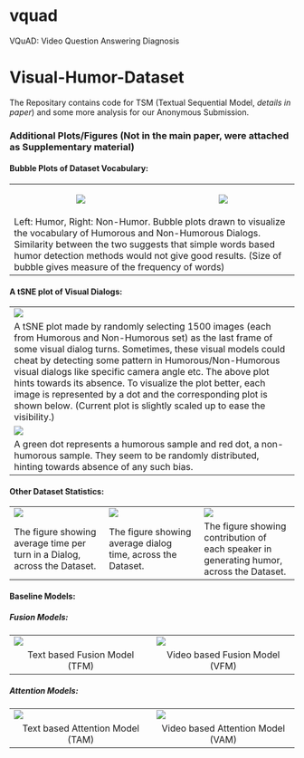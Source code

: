 # vquad
VQuAD: Video Question Answering Diagnosis
# Visual-Humor-Dataset
The Repositary contains code for TSM (Textual Sequential Model, _details in paper_) and some more analysis for our Anonymous Submission.

### Additional Plots/Figures (Not in the main paper, were attached as Supplementary material)
#### Bubble Plots of Dataset Vocabulary:
<table width="100%" align="center">
<tr width="100%">
  <td width="50%">
    <p align="center">
      <img src="https://user-images.githubusercontent.com/48205355/53881586-13718b80-403a-11e9-86ca-c7f7115fcc1d.png" align="center">
    </p>
<!--     <p align="center"><b>check</b></p> -->
  </td>
  <td width="50%">
    <p align="center">
      <img src="https://user-images.githubusercontent.com/48205355/53881587-13718b80-403a-11e9-9da4-8217472fffb6.png" align="center">
    </p>
<!--     <p align="center"><b>check</b></p> -->
  </td>
</tr>
  <tr> 
<td colspan="2">    
Left:  Humor, Right:  Non-Humor.  Bubble plots drawn to visualize the vocabulary of Humorous and Non-Humorous Dialogs.  Similarity between the two suggests that simple words based humor detection methods would not give good results. (Size of bubble gives measure of the frequency of words)
    </td>
  </tr>
  </table>
  
#### A tSNE plot of Visual Dialogs:

  <table>
  <tr>
    <td width="100%">
<img src="https://user-images.githubusercontent.com/48205355/53881679-474cb100-403a-11e9-9d92-c71a0c634fe9.png" align="center">
    </td>
  </tr>
  <tr>
  <td>    
A tSNE plot made by randomly selecting 1500 images (each from Humorous and Non-Humorous set) as the last frame of some visual dialog turns. Sometimes, these visual models could cheat by detecting some pattern in Humorous/Non-Humorous visual dialogs like specific camera angle etc. The above plot hints towards its absence. To visualize the plot better, each image is represented by a dot and the corresponding plot is shown below. (Current plot is slightly scaled up to ease the visibility.)
  </td>
  </tr>
    <tr>
    <td width="100%">
<img src="https://user-images.githubusercontent.com/48205355/53881680-47e54780-403a-11e9-823b-79386e56c39e.png" align="center">
    </td>
  </tr>
  <tr>
  <td>    
A green dot represents a humorous sample and red dot,  a non-humorous sample. They seem to be randomly distributed, hinting towards absence of any such bias.
  </td>
  </tr>
</table>

#### Other Dataset Statistics:
<table>
    <tr>
  <td width="33.33%">
  <img src="https://user-images.githubusercontent.com/48205355/53884884-88e15a00-4042-11e9-99a5-8fdd7a46ce68.png" align="center">
  </td>
    <td width="33.33%">
  <img src="https://user-images.githubusercontent.com/48205355/53952853-f13e4300-40f7-11e9-9444-7d9a030dc4ae.png" align="center">
  </td>
      <td width="33.33%">
  <img src="https://user-images.githubusercontent.com/48205355/53885089-ea092d80-4042-11e9-94c3-b4690723cb32.png">
  </td>
  </tr>
  <tr>
  <td width="33.33%">The figure showing average time per turn in a Dialog, across the Dataset.</td>
  <td width="33.33%">The figure showing average dialog time, across the Dataset.</td>
  <td width="33.33%">The figure showing contribution of each speaker in generating humor, across the Dataset.</td>
  </tr>
</table>

#### Baseline Models:
##### Fusion Models:
<table>
   <tr>
  <td width="50%">
  <img src="https://user-images.githubusercontent.com/48205355/53886442-0e1a3e00-4046-11e9-87a3-259d68593d62.png" align="center">
  </td>
    <td width="50%">
  <img src="https://user-images.githubusercontent.com/48205355/53886443-0e1a3e00-4046-11e9-808b-6e50ec5a9b04.png" align="center">
  </td>
  </tr>
  
  <tr>
  <td width="50%" align="center">Text based Fusion Model (TFM)</td>
  <td width="50%" align="center">Video based Fusion Model (VFM)</td>
  </tr>
</table>
  
 ##### Attention Models:
 
<table>
   <tr>
  <td width="50%">
  <img src="https://user-images.githubusercontent.com/48205355/53887017-5f76fd00-4047-11e9-97d6-7e690101f2a9.png" align="center">
  </td>
    <td width="50%">
  <img src="https://user-images.githubusercontent.com/48205355/53887018-600f9380-4047-11e9-94b9-062446d18306.png" align="center">
  </td>
  </tr>
  
  <tr>
  <td width="50%" align="center">Text based Attention Model (TAM)</td>
  <td width="50%" align="center">Video based Attention Model (VAM)</td>
  </tr>
</table>


